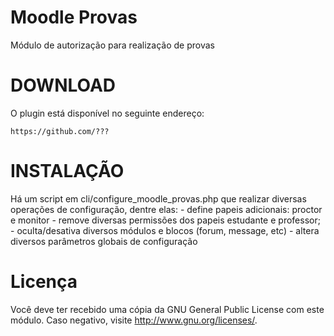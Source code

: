 Moodle Provas
=============

Módulo de autorização para realização de provas

DOWNLOAD
========

O plugin está disponível no seguinte endereço:

    https://github.com/???


INSTALAÇÃO
==========

Há um script em cli/configure_moodle_provas.php que realizar diversas operações de configuração, dentre elas:
    - define papeis adicionais: proctor e monitor
    - remove diversas permissões dos papeis estudante e professor;
    - oculta/desativa diversos módulos e blocos (forum, message, etc)
    - altera diversos parâmetros globais de configuração

Licença
=======

Você deve ter recebido uma cópia da GNU General Public License
com este módulo. Caso negativo, visite <http://www.gnu.org/licenses/>.
